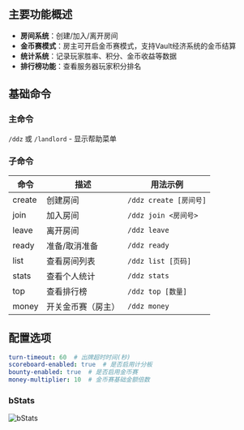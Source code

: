## 主要功能概述
- **房间系统**：创建/加入/离开房间
- **金币赛模式**：房主可开启金币赛模式，支持Vault经济系统的金币结算
- **统计系统**：记录玩家胜率、积分、金币收益等数据
- **排行榜功能**：查看服务器玩家积分排名

## 基础命令

### 主命令
`/ddz` 或 `/landlord` - 显示帮助菜单

### 子命令
| 命令 | 描述 | 用法示例 |
|------|------|----------|
| create | 创建房间 | `/ddz create [房间号]` |
| join | 加入房间 | `/ddz join <房间号>` |
| leave | 离开房间 | `/ddz leave` |
| ready | 准备/取消准备 | `/ddz ready` |
| list | 查看房间列表 | `/ddz list [页码]` |
| stats | 查看个人统计 | `/ddz stats` |
| top | 查看排行榜 | `/ddz top [数量]` |
| money | 开关金币赛（房主） | `/ddz money` |

## 配置选项
```yaml
turn-timeout: 60  # 出牌超时时间(秒)
scoreboard-enabled: true  # 是否启用计分板
bounty-enabled: true  # 是否启用金币赛
money-multiplier: 10  # 金币赛基础金额倍数
```

### bStats
![bStats](https://bstats.org/signatures/bukkit/Landlord-Kurt.svg)
